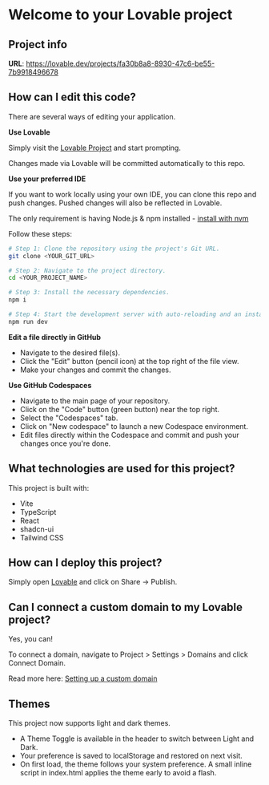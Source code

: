 # Welcome to your Lovable project

## Project info

**URL**: https://lovable.dev/projects/fa30b8a8-8930-47c6-be55-7b9918496678

## How can I edit this code?

There are several ways of editing your application.

**Use Lovable**

Simply visit the [Lovable Project](https://lovable.dev/projects/fa30b8a8-8930-47c6-be55-7b9918496678) and start prompting.

Changes made via Lovable will be committed automatically to this repo.

**Use your preferred IDE**

If you want to work locally using your own IDE, you can clone this repo and push changes. Pushed changes will also be reflected in Lovable.

The only requirement is having Node.js & npm installed - [install with nvm](https://github.com/nvm-sh/nvm#installing-and-updating)

Follow these steps:

```sh
# Step 1: Clone the repository using the project's Git URL.
git clone <YOUR_GIT_URL>

# Step 2: Navigate to the project directory.
cd <YOUR_PROJECT_NAME>

# Step 3: Install the necessary dependencies.
npm i

# Step 4: Start the development server with auto-reloading and an instant preview.
npm run dev
```

**Edit a file directly in GitHub**

- Navigate to the desired file(s).
- Click the "Edit" button (pencil icon) at the top right of the file view.
- Make your changes and commit the changes.

**Use GitHub Codespaces**

- Navigate to the main page of your repository.
- Click on the "Code" button (green button) near the top right.
- Select the "Codespaces" tab.
- Click on "New codespace" to launch a new Codespace environment.
- Edit files directly within the Codespace and commit and push your changes once you're done.

## What technologies are used for this project?

This project is built with:

- Vite
- TypeScript
- React
- shadcn-ui
- Tailwind CSS

## How can I deploy this project?

Simply open [Lovable](https://lovable.dev/projects/fa30b8a8-8930-47c6-be55-7b9918496678) and click on Share -> Publish.

## Can I connect a custom domain to my Lovable project?

Yes, you can!

To connect a domain, navigate to Project > Settings > Domains and click Connect Domain.

Read more here: [Setting up a custom domain](https://docs.lovable.dev/features/custom-domain#custom-domain)


## Themes

This project now supports light and dark themes.

- A Theme Toggle is available in the header to switch between Light and Dark.
- Your preference is saved to localStorage and restored on next visit.
- On first load, the theme follows your system preference. A small inline script in index.html applies the theme early to avoid a flash.
